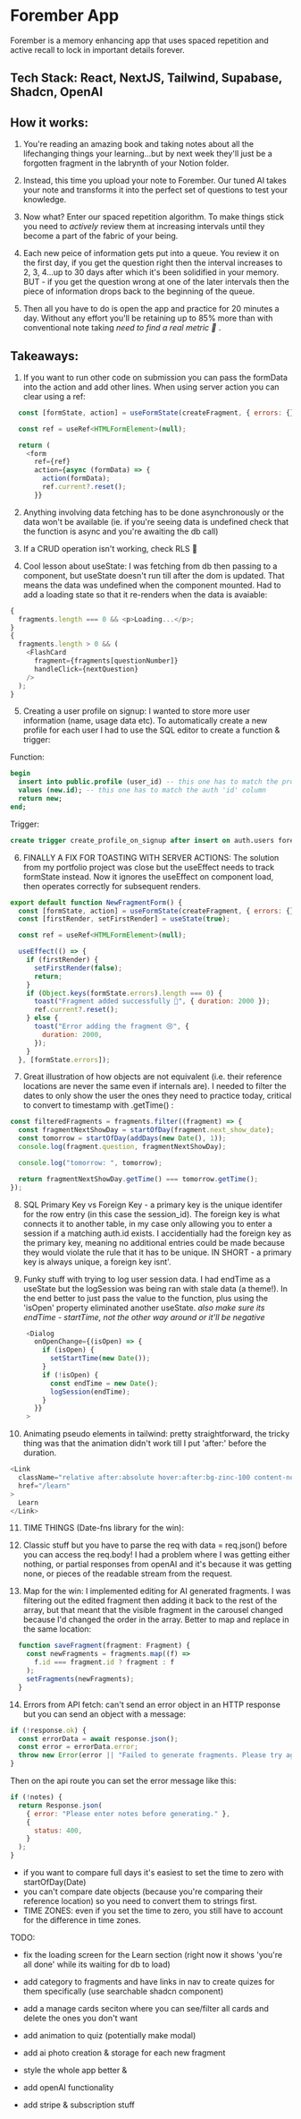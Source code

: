 # Forember App

Forember is a memory enhancing app that uses spaced repetition and active recall to lock in important details forever.

## Tech Stack: React, NextJS, Tailwind, Supabase, Shadcn, OpenAI

## How it works:

1. You're reading an amazing book and taking notes about all the lifechanging things your learning...but by next week they'll just be a forgotten fragment in the labrynth of your Notion folder.

2. Instead, this time you upload your note to Forember. Our tuned AI takes your note and transforms it into the perfect set of questions to test your knowledge.

3. Now what? Enter our spaced repetition algorithm. To make things stick you need to _actively_ review them at increasing intervals until they become a part of the fabric of your being.

4. Each new peice of information gets put into a queue. You review it on the first day, if you get the question right then the interval increases to 2, 3, 4...up to 30 days after which it's been solidified in your memory. BUT - if you get the question wrong at one of the later intervals then the piece of information drops back to the beginning of the queue.

5. Then all you have to do is open the app and practice for 20 minutes a day. Without any effort you'll be retaining up to 85% more than with conventional note taking _need to find a real metric 🙂_ .

## Takeaways:

1. If you want to run other code on submission you can pass the formData into the action and add other lines. When using server action you can clear using a ref:

```js
  const [formState, action] = useFormState(createFragment, { errors: {} });

  const ref = useRef<HTMLFormElement>(null);

  return (
    <form
      ref={ref}
      action={async (formData) => {
        action(formData);
        ref.current?.reset();
      }}
```

2. Anything involving data fetching has to be done asynchronously or the data won't be available (ie. if you're seeing data is undefined check that the function is async and you're awaiting the db call)

3. If a CRUD operation isn't working, check RLS 🙂

4. Cool lesson about useState: I was fetching from db then passing to a component, but useState doesn't run till after the dom is updated. That means the data was undefined when the component mounted. Had to add a loading state so that it re-renders when the data is avaiable:

```js
{
  fragments.length === 0 && <p>Loading...</p>;
}
{
  fragments.length > 0 && (
    <FlashCard
      fragment={fragments[questionNumber]}
      handleClick={nextQuestion}
    />
  );
}
```

5. Creating a user profile on signup: I wanted to store more user information (name, usage data etc). To automatically create a new profile for each user I had to use the SQL editor to create a function & trigger:

Function:

```sql
begin
  insert into public.profile (user_id) -- this one has to match the profile 'user_id' column
  values (new.id); -- this one has to match the auth 'id' column
  return new;
end;
```

Trigger:

```sql
create trigger create_profile_on_signup after insert on auth.users fore each row execute function create_profile_on_signup();
```

6. FINALLY A FIX FOR TOASTING WITH SERVER ACTIONS: The solution from my portfolio project was close but the useEffect needs to track formState instead. Now it ignores the useEffect on component load, then operates correctly for subsequent renders.

```js
export default function NewFragmentForm() {
  const [formState, action] = useFormState(createFragment, { errors: {} });
  const [firstRender, setFirstRender] = useState(true);

  const ref = useRef<HTMLFormElement>(null);

  useEffect(() => {
    if (firstRender) {
      setFirstRender(false);
      return;
    }
    if (Object.keys(formState.errors).length === 0) {
      toast("Fragment added successfully 🎉", { duration: 2000 });
      ref.current?.reset();
    } else {
      toast("Error adding the fragment 😢", {
        duration: 2000,
      });
    }
  }, [formState.errors]);
```

7. Great illustration of how objects are not equivalent (i.e. their reference locations are never the same even if internals are). I needed to filter the dates to only show the user the ones they need to practice today, critical to convert to timestamp with .getTime() :

```js
const filteredFragments = fragments.filter((fragment) => {
  const fragmentNextShowDay = startOfDay(fragment.next_show_date);
  const tomorrow = startOfDay(addDays(new Date(), 1));
  console.log(fragment.question, fragmentNextShowDay);

  console.log("tomorrow: ", tomorrow);

  return fragmentNextShowDay.getTime() === tomorrow.getTime();
});
```

8. SQL Primary Key vs Foreign Key - a primary key is the unique identifer for the row entry (in this case the session_id). The foreign key is what connects it to another table, in my case only allowing you to enter a session if a matching auth.id exists. I accidentially had the foreign key as the primary key, meaning no additional entries could be made because they would violate the rule that it has to be unique. IN SHORT - a primary key is always unique, a foreign key isnt'.

9. Funky stuff with trying to log user session data. I had endTime as a useState but the logSession was being ran with stale data (a theme!). In the end better to just pass the value to the function, plus using the 'isOpen' property eliminated another useState. _also make sure its endTime - startTime, not the other way around or it'll be negative_

```js
    <Dialog
      onOpenChange={(isOpen) => {
        if (isOpen) {
          setStartTime(new Date());
        }
        if (!isOpen) {
          const endTime = new Date();
          logSession(endTime);
        }
      }}
    >
```

10. Animating pseudo elements in tailwind: pretty straightforward, the tricky thing was that the animation didn't work till I put 'after:' before the duration.

```js
<Link
  className="relative after:absolute hover:after:bg-zinc-100 content-none after:left-0 after:w-[0%] hover:after:w-[100%] hover:after:top-7 hover:after:h-[3px] hover:text-zinc-100 after:duration-300 transition-all"
  href="/learn"
>
  Learn
</Link>
```

11. TIME THINGS (Date-fns library for the win):

12. Classic stuff but you have to parse the req with data = req.json() before you can access the req.body! I had a problem where I was getting either nothing, or partial responses from openAI and it's because it was getting none, or pieces of the readable stream from the request.

13. Map for the win: I implemented editing for AI generated fragments. I was filtering out the edited fragment then adding it back to the rest of the array, but that meant that the visible fragment in the carousel changed because I'd changed the order in the array. Better to map and replace in the same location:

```js
  function saveFragment(fragment: Fragment) {
    const newFragments = fragments.map((f) =>
      f.id === fragment.id ? fragment : f
    );
    setFragments(newFragments);
  }
```

14. Errors from API fetch: can't send an error object in an HTTP response but you can send an object with a message:

```js
if (!response.ok) {
  const errorData = await response.json();
  const error = errorData.error;
  throw new Error(error || "Failed to generate fragments. Please try again.");
}
```

Then on the api route you can set the error message like this:

```js
if (!notes) {
  return Response.json(
    { error: "Please enter notes before generating." },
    {
      status: 400,
    }
  );
}
```

- if you want to compare full days it's easiest to set the time to zero with startOfDay(Date)
- you can't compare date objects (because you're comparing their reference location) so you need to convert them to strings first.
- TIME ZONES: even if you set the time to zero, you still have to account for the difference in time zones.

TODO:

- fix the loading screen for the Learn section (right now it shows 'you're all done' while its waiting for db to load)

- add category to fragments and have links in nav to create quizes for them specifically (use searchable shadcn component)

- add a manage cards seciton where you can see/filter all cards and delete the ones you don't want

- add animation to quiz (potentially make modal)

- add ai photo creation & storage for each new fragment

- style the whole app better &

- add openAI functionality

- add stripe & subscription stuff

```

```

```

```

```

```
